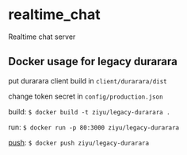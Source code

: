 # realtime_chat

Realtime chat server

## Docker usage for legacy durarara

put durarara client build in `client/durarara/dist`

change token secret in `config/production.json`

build: `$ docker build -t ziyu/legacy-durarara .`

run: `$ docker run -p 80:3000 ziyu/legacy-durarara`

[push](https://docs.docker.com/docker-hub/repos/#pushing-a-repository-image-to-docker-hub): `$ docker push ziyu/legacy-durarara`
